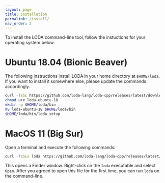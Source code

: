 ```yaml
---
layout: page
title: Installation
permalink: /install/
nav_order: 2
---
```


To install the LODA command-line tool, follow the instuctions for your operating system below.

# Ubuntu 18.04 (Bionic Beaver)

The following instructions install LODA in your home directory at `$HOME/loda`.
If you want to install it somewhere else, please update the commands accordingly.

```bash
curl -fsSL https://github.com/loda-lang/loda-cpp/releases/latest/download/loda-ubuntu-18
chmod u+x loda-ubuntu-18
mkdir -p $HOME/loda/bin
mv loda-ubuntu-18 $HOME/loda/bin
$HOME/loda/bin/loda setup
```

# MacOS 11 (Big Sur)

Open a terminal and execute the following commands:

```bash
curl -fsSLo loda https://github.com/loda-lang/loda-cpp/releases/latest/download/loda-macos-11 && chmod u+x loda && open .
```

This opens a Finder window. Right-click on the `loda` executable and select `Open`. After you agreed to open this file for the first time, you can run `loda` on the command-line.
